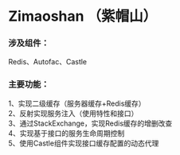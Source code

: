 # Zimaoshan （紫帽山）

### 涉及组件：  
Redis、Autofac、Castle  

### 主要功能：  
1、实现二级缓存（服务器缓存+Redis缓存）  
2、反射实现服务注入（使用特性和接口）  
3、通过StackExchange，实现Redis缓存的增删改查  
4、实现基于接口的服务生命周期控制  
5、使用Castle组件实现接口缓存配置的动态代理
